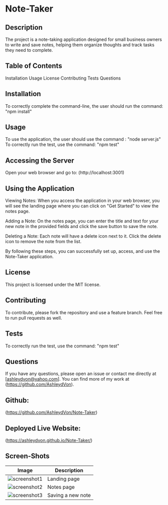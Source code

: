 # Note-Taker

## Description
The project is a note-taking application designed for small business owners to write and save notes, helping them organize thoughts and track tasks they need to complete.

## Table of Contents
Installation
Usage
License
Contributing
Tests
Questions

## Installation
To correctly complete the command-line, the user should run the command: "npm install"

## Usage
To use the application, the user should use the command : "node server.js"
To correctly run the test, use the command: "npm test"

## Accessing the Server

Open your web browser and go to: (http://localhost:3001)

## Using the Application
Viewing Notes:
When you access the application in your web browser, you will see the landing page where you can click on "Get Started" to view the notes page.

Adding a Note:
On the notes page, you can enter the title and text for your new note in the provided fields and click the save button to save the note.

Deleting a Note:
Each note will have a delete icon next to it. Click the delete icon to remove the note from the list.

By following these steps, you can successfully set up, access, and use the Note-Taker application.


## License
This project is licensed under the MIT license.

## Contributing
To contribute, please fork the repository and use a feature branch. Feel free to run pull requests as well.


## Tests
To correctly run the test, use the command: "npm test"


## Questions
If you have any questions, please open an issue or contact me directly at [ashleydvon@yahoo.com]. You can find more of my work at (https://github.com/AshleydVon).


## Github:
(https://github.com/AshleydVon/Note-Taker)


## Deployed Live Website:
(https://ashleydvon.github.io/Note-Taker/)

## Screen-Shots
| Image | Description |
| --- | --- |
| ![screenshot1](./assets/screenshot1.png) | Landing page |
| ![screenshot2](./assets/screenshot2.png) | Notes page |
| ![screenshot3](./assets/screenshot3.png) | Saving a new note |